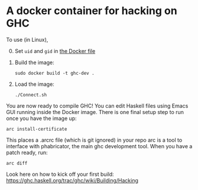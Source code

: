 # A docker container for hacking on GHC

To use (in Linux),

0. Set `uid` and `gid` in [the Docker file](https://github.com/shayan-najd/ghc-docker-dev/blob/master/Dockerfile#L76)

1. Build the image:
     ```shell
     sudo docker build -t ghc-dev .
     ```

2. Load the image:
     ```shell
     ./Connect.sh
     ```
You are now ready to compile GHC!
You can edit Haskell files using Emacs GUI running inside the Docker image.
There is one final setup step to run once you have the image up:

    arc install-certificate

This places a .arcrc file (which is git ignored) in your repo
arc is a tool to interface with phabricator, the main ghc development tool.
When you have a patch ready, run:
 
    arc diff

Look here on how to kick off your first build:
https://ghc.haskell.org/trac/ghc/wiki/Building/Hacking
